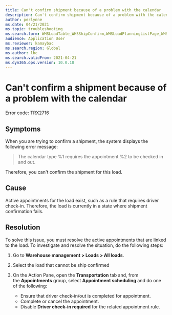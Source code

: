 ```yaml
---
title: Can't confirm shipment because of a problem with the calendar
description: Can't confirm shipment because of a problem with the calendar
author: perlynne
ms.date: 04/21/2021
ms.topic: troubleshooting
ms.search.form: WHSLoadTable_WHSShipConfirm,WHSLoadPlanningListPage_WHSShipConfirm,WHSLoadPlanningWorkbench_WHSShipConfirm,WHSTransportLoad_WHSShipConfirm,WHSShipPlanningListPage_WHSShipConfirm,WHSShipmentDetails_WHSShipConfirm,WHSWorkTable_WHSShipConfirm,WHSWorkTableListPage_WHSShipConfirm,Dialog_WHSOutboundShipConfirmController_WHSOutboundShipConfirm
audience: Application User
ms.reviewer: kamaybac
ms.search.region: Global
ms.author: lbc
ms.search.validFrom: 2021-04-21
ms.dyn365.ops.version: 10.0.18
---
```


# Can't confirm a shipment because of a problem with the calendar

Error code: TRX2716

## Symptoms

When you are trying to confirm a shipment, the system displays the following error message:

> The calendar type %1 requires the appointment %2 to be checked in and out.

Therefore, you can't confirm the shipment for this load.

## Cause

Active appointments for the load exist, such as a rule that requires driver check-in. Therefore, the load is currently in a state where shipment confirmation fails.

## Resolution

To solve this issue, you must resolve the active appointments that are linked to the load. To investigate and resolve the situation, do the following steps:

1. Go to **Warehouse management \> Loads \> All loads**.
1. Select the load that cannot be ship confirmed
1. On the Action Pane, open the **Transportation** tab and, from the **Appointments** group, select **Appointment scheduling** and do one of the following:

    - Ensure that driver check-in/out is completed for appointment.
    - Complete or cancel the appointment.
    - Disable **Driver check-in required** for the related appointment rule.
